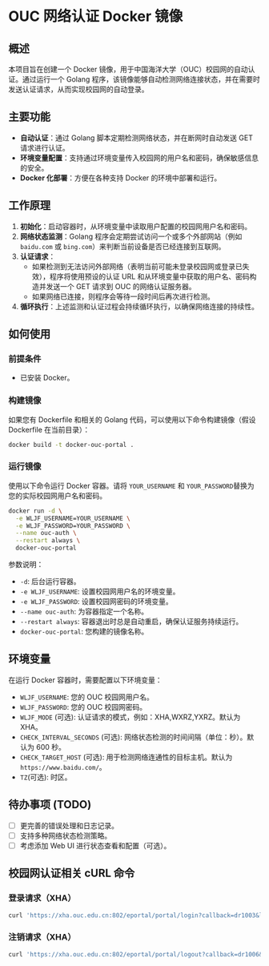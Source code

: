 # OUC 网络认证 Docker 镜像

## 概述

本项目旨在创建一个 Docker 镜像，用于中国海洋大学（OUC）校园网的自动认证。通过运行一个 Golang 程序，该镜像能够自动检测网络连接状态，并在需要时发送认证请求，从而实现校园网的自动登录。

## 主要功能

- **自动认证**：通过 Golang 脚本定期检测网络状态，并在断网时自动发送 GET 请求进行认证。
- **环境变量配置**：支持通过环境变量传入校园网的用户名和密码，确保敏感信息的安全。
- **Docker 化部署**：方便在各种支持 Docker 的环境中部署和运行。

## 工作原理

1.  **初始化**：启动容器时，从环境变量中读取用户配置的校园网用户名和密码。
2.  **网络状态监测**：Golang 程序会定期尝试访问一个或多个外部网站（例如 `baidu.com` 或 `bing.com`）来判断当前设备是否已经连接到互联网。
3.  **认证请求**：
    - 如果检测到无法访问外部网络（表明当前可能未登录校园网或登录已失效），程序将使用预设的认证 URL 和从环境变量中获取的用户名、密码构造并发送一个 GET 请求到 OUC 的网络认证服务器。
    - 如果网络已连接，则程序会等待一段时间后再次进行检测。
4.  **循环执行**：上述监测和认证过程会持续循环执行，以确保网络连接的持续性。

## 如何使用

### 前提条件

- 已安装 Docker。

### 构建镜像

如果您有 Dockerfile 和相关的 Golang 代码，可以使用以下命令构建镜像（假设 Dockerfile 在当前目录）：

```bash
docker build -t docker-ouc-portal .
```

### 运行镜像

使用以下命令运行 Docker 容器。请将 `YOUR_USERNAME` 和 `YOUR_PASSWORD`替换为您的实际校园网用户名和密码。

```bash
docker run -d \
  -e WLJF_USERNAME=YOUR_USERNAME \
  -e WLJF_PASSWORD=YOUR_PASSWORD \
  --name ouc-auth \
  --restart always \
  docker-ouc-portal
```

参数说明：

- `-d`: 后台运行容器。
- `-e WLJF_USERNAME`: 设置校园网用户名的环境变量。
- `-e WLJF_PASSWORD`: 设置校园网密码的环境变量。
- `--name ouc-auth`: 为容器指定一个名称。
- `--restart always`: 容器退出时总是自动重启，确保认证服务持续运行。
- `docker-ouc-portal`: 您构建的镜像名称。

## 环境变量

在运行 Docker 容器时，需要配置以下环境变量：

- `WLJF_USERNAME`: 您的 OUC 校园网用户名。
- `WLJF_PASSWORD`: 您的 OUC 校园网密码。
- `WLJF_MODE` (可选): 认证请求的模式，例如：XHA,WXRZ,YXRZ。默认为 XHA。
- `CHECK_INTERVAL_SECONDS` (可选): 网络状态检测的时间间隔（单位：秒）。默认为 600 秒。
- `CHECK_TARGET_HOST` (可选): 用于检测网络连通性的目标主机。默认为 `https://www.baidu.com/`。
- `TZ`(可选): 时区。

## 待办事项 (TODO)

- [ ] 更完善的错误处理和日志记录。
- [ ] 支持多种网络状态检测策略。
- [ ] 考虑添加 Web UI 进行状态查看和配置（可选）。

## 校园网认证相关 cURL 命令

### 登录请求（XHA）

```bash
curl 'https://xha.ouc.edu.cn:802/eportal/portal/login?callback=dr1003&login_method=1&user_account=********&user_password=********&wlan_user_ip=0.0.0.0&wlan_user_ipv6=&wlan_user_mac=000000000000&wlan_ac_ip=&wlan_ac_name=&jsVersion=4.1&terminal_type=1&lang=zh-cn&lang=zh'
```

### 注销请求（XHA）

```bash
curl 'https://xha.ouc.edu.cn:802/eportal/portal/logout?callback=dr1006&login_method=1&user_account=drcom&user_password=123&ac_logout=0&register_mode=1&wlan_user_ip=&wlan_user_ipv6=&wlan_vlan_id=1&wlan_user_mac=000000000000&wlan_ac_ip=&wlan_ac_name=&jsVersion=4.1&bas_ip=xha.ouc.edu.cn&type=1&lang=zh'
```

